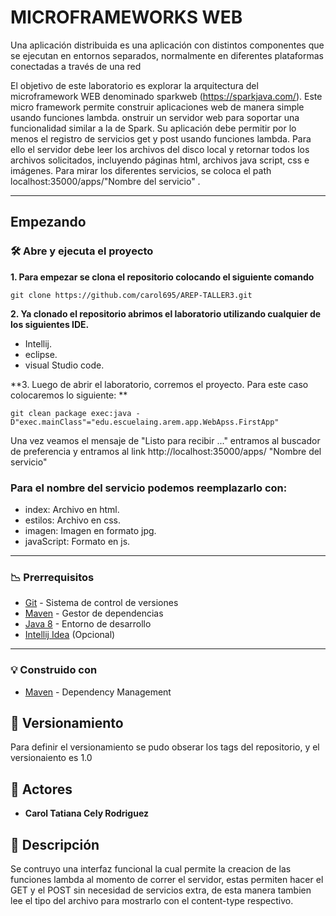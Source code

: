 # MICROFRAMEWORKS WEB

Una aplicación distribuida es una aplicación con distintos componentes que se 
ejecutan en entornos separados, normalmente en diferentes plataformas conectadas a través de una red
 
El objetivo de este laboratorio es explorar la arquitectura del microframework WEB denominado sparkweb (https://sparkjava.com/). Este micro framework permite construir aplicaciones web de manera simple usando funciones lambda. onstruir un  servidor web para soportar una funcionalidad similar a la de Spark. Su aplicación debe permitir por lo menos el registro de servicios get y post usando funciones lambda. Para ello el servidor debe leer los archivos del disco local y retornar todos los archivos solicitados, incluyendo páginas html, archivos java script, css e imágenes.
Para mirar los diferentes servicios, se coloca el path localhost:35000/apps/"Nombre del servicio" .
 
**** 
## Empezando

### 🛠️ Abre y ejecuta el proyecto

**1. Para empezar se clona el repositorio colocando el siguiente comando**

```
git clone https://github.com/carol695/AREP-TALLER3.git
```
**2. Ya clonado el repositorio abrimos el laboratorio utilizando cualquier de los siguientes IDE.**

* Intellij.
* eclipse.
* visual Studio code. 

**3. Luego de abrir el laboratorio, corremos el proyecto. Para este caso colocaremos lo siguiente: **

```
git clean package exec:java -D"exec.mainClass"="edu.escuelaing.arem.app.WebApss.FirstApp"
```

Una vez veamos el mensaje de "Listo para recibir ..." entramos al buscador de preferencia y entramos al link http://localhost:35000/apps/ "Nombre del servicio"

### Para el nombre del servicio podemos reemplazarlo con: 

* index: Archivo en html.
* estilos: Archivo en css.
* imagen: Imagen en formato jpg.
* javaScript: Formato en js. 

****
### :chart_with_downwards_trend: Prerrequisitos

-   [Git](https://git-scm.com/downloads) - Sistema de control de versiones
-   [Maven](https://maven.apache.org/download.cgi) - Gestor de dependencias
-   [Java 8](https://www.java.com/download/ie_manual.jsp) - Entorno de desarrollo
-   [Intellij Idea](https://www.jetbrains.com/es-es/idea/download/) (Opcional)

****

### :bulb: Construido con

* [Maven](https://maven.apache.org/) - Dependency Management

## :mag_right: Versionamiento

Para definir el versionamiento se pudo obserar los tags del repositorio, y el versionaiento es 1.0 

## :woman: Actores

* **Carol Tatiana Cely Rodriguez** 

## :page_with_curl: Descripción

Se contruyo una interfaz funcional la cual permite la creacion de las funciones lambda al momento de correr el servidor, estas permiten hacer el GET y el POST sin necesidad de servicios extra, de esta manera tambien lee el tipo del archivo para mostrarlo con el content-type respectivo.
